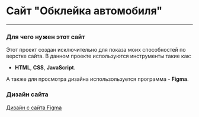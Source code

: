 # Сайт "Обклейка автомобиля"

---

### Для чего нужен этот сайт

Этот проект создан исключительно для показа моих способностей по верстке сайта.
В данном проекте используются инструменты такие как:
- __HTML__, __CSS__, __JavaScript__.

А также для просмотра дизайна использользуется программа \- __Figma__.

### Дизайн сайта

[Дизайн с сайта Figma](https://www.figma.com/file/gzJ2NlsAYe5sGJQbyNMQ8f/Templates-%2324.-More-on-d-e-n.info?node-id=2%3A362)
